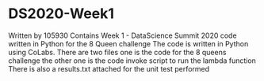 # DS2020-Week1
Written by 105930
Contains Week 1 - DataScience Summit 2020 code written in Python for the 8 Queen challenge
The code is written in Python using CoLabs.
There are two files
one is the code for the 8 queens challenge
the other one is the code invoke script to run the lambda function
There is also a results.txt attached for the unit test performed
